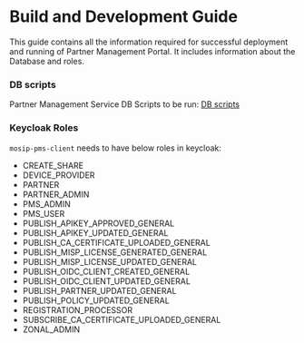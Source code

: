 # Build and Development Guide

This guide contains all the information required for successful deployment and running of Partner Management Portal. It includes information about the Database and roles.

### DB scripts

Partner Management Service DB Scripts to be run: [DB scripts](https://github.com/mosip/partner-management-services/tree/develop-pmp-revamp/db\_scripts/mosip\_pms)

### Keycloak Roles

`mosip-pms-client` needs to have below roles in keycloak:

* CREATE\_SHARE
* DEVICE\_PROVIDER
* PARTNER
* PARTNER\_ADMIN
* PMS\_ADMIN
* PMS\_USER
* PUBLISH\_APIKEY\_APPROVED\_GENERAL
* PUBLISH\_APIKEY\_UPDATED\_GENERAL
* PUBLISH\_CA\_CERTIFICATE\_UPLOADED\_GENERAL
* PUBLISH\_MISP\_LICENSE\_GENERATED\_GENERAL
* PUBLISH\_MISP\_LICENSE\_UPDATED\_GENERAL
* PUBLISH\_OIDC\_CLIENT\_CREATED\_GENERAL
* PUBLISH\_OIDC\_CLIENT\_UPDATED\_GENERAL
* PUBLISH\_PARTNER\_UPDATED\_GENERAL
* PUBLISH\_POLICY\_UPDATED\_GENERAL
* REGISTRATION\_PROCESSOR
* SUBSCRIBE\_CA\_CERTIFICATE\_UPLOADED\_GENERAL
* ZONAL\_ADMIN
